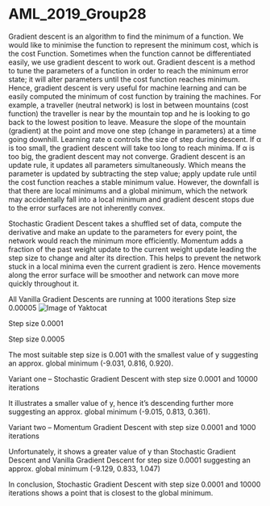 # AML_2019_Group28

Gradient descent is an algorithm to find the minimum of a function. We would like to minimise the function to represent the minimum cost, which is the cost Function. Sometimes when the function cannot be differentiated easily, we use gradient descent to work out. Gradient descent is a method to tune the parameters of a function in order to reach the minimum error state; it will alter parameters until the cost function reaches minimum. Hence, gradient descent is very useful for machine learning and can be easily computed the minimum of cost function by training the machines.
For example, a traveller (neutral network) is lost in between mountains (cost function) the traveller is near by the mountain top and he is looking to go back to the lowest position to leave.
Measure the slope of the mountain (gradient) at the point and move one step (change in parameters) at a time going downhill. 
Learning rate α controls the size of step during descent. If α is too small, the gradient descent will take too long to reach minima. If α is too big, the gradient descent may not converge.
Gradient descent is an update rule, it updates all parameters simultaneously. Which means the parameter is updated by subtracting the step value; apply update rule until the cost function reaches a stable minimum value. 
However, the downfall is that there are local minimums and a global minimum, which the network may accidentally fall into a local minimum and gradient descent stops due to the error surfaces are not inherently convex. 
	
Stochastic Gradient Descent takes a shuffled set of data, compute the derivative and make an update to the parameters for every point, the network would reach the minimum more efficiently.
Momentum adds a fraction of the past weight update to the current weight update leading the step size to change and alter its direction. This helps to prevent the network stuck in a local minima even the current gradient is zero. Hence movements along the error surface will be smoother and network can move more quickly throughout it. 
  

All Vanilla Gradient Descents are running at 1000 iterations
Step size 0.00005
![Image of Yaktocat](https://octodex.github.com/images/yaktocat.png)

Step size 0.0001
 

Step size 0.0005
 
The most suitable step size is 0.001 with the smallest value of y suggesting an approx. global minimum 
(-9.031, 0.816, 0.920).

Variant one – Stochastic Gradient Descent with step size 0.0001 and 10000 iterations
 
It illustrates a smaller value of y, hence it’s descending further more suggesting an approx. global minimum (-9.015, 0.813, 0.361).

Variant two – Momentum Gradient Descent with step size 0.0001 and 1000 iterations
 
Unfortunately, it shows a greater value of y than Stochastic Gradient Descent and Vanilla Gradient Descent for step size 0.0001 suggesting an approx. global minimum (-9.129, 0.833, 1.047)

In conclusion, Stochastic Gradient Descent with step size 0.0001 and 10000 iterations shows a point that is closest to the global minimum.
